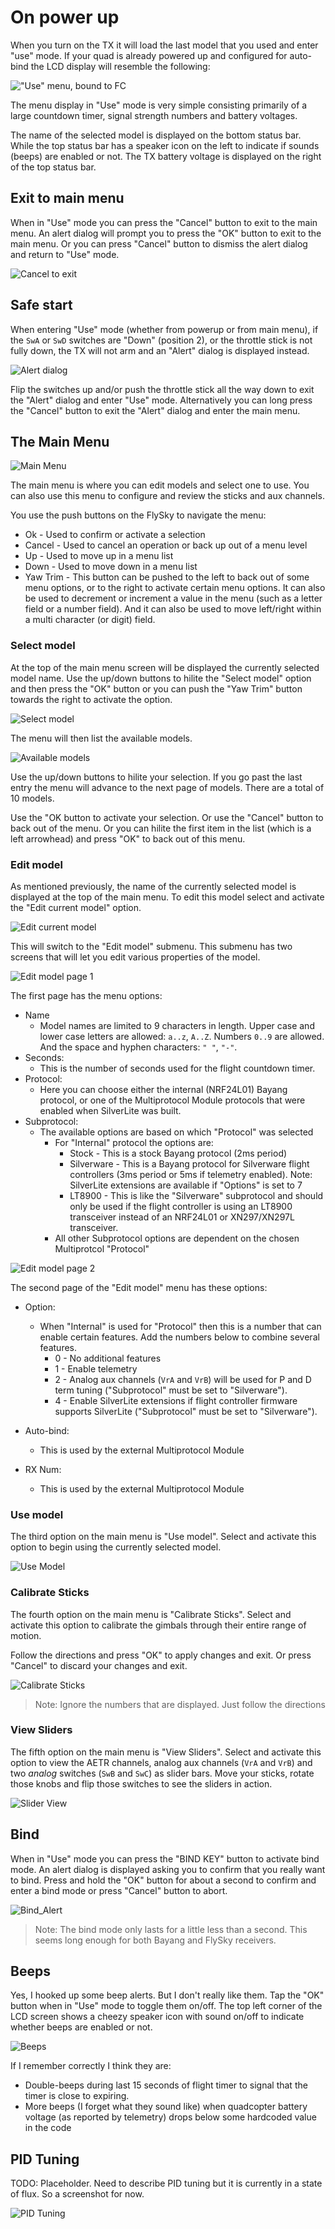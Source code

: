 # On power up

When you turn on the TX it will load the last model that you used and enter "use" mode.
If your quad is already powered up and configured for auto-bind the LCD display will
resemble the following:

!["Use" menu, bound to FC](images/UseMenu_Callouts.png)


The menu display in "Use" mode is very simple consisting primarily of a large countdown timer, 
signal strength numbers and battery voltages. 

The name of the selected model is displayed on the bottom status bar. While the top status bar has 
a speaker icon on the left to indicate if sounds (beeps) are enabled or not. The TX battery voltage 
is displayed on the right of the top status bar.

## Exit to main menu
When in "Use" mode you can press the "Cancel" button to exit to the main menu. An alert dialog will
prompt you to press the "OK" button to exit to the main menu. Or you can press "Cancel" button to
dismiss the alert dialog and return to "Use" mode.

![Cancel to exit](images/Cancel_To_Exit_Alert.jpg)

## Safe start
When entering "Use" mode (whether from powerup or from main menu), if the `SwA` or `SwD` switches are "Down" (position 2), 
or the throttle stick is not fully down, the TX will not arm and an "Alert" dialog is displayed instead.

![Alert dialog](images/Alert_Dialog.jpg)


Flip the switches up and/or push the throttle stick all the way down to exit the "Alert" dialog
and enter "Use" mode. Alternatively you can long press the "Cancel" button to exit the "Alert" dialog
and enter the main menu.

## The Main Menu
![Main Menu](images/Select_model.jpg)

The main menu is where you can edit models and select one to use. You can also use this menu to
configure and review the sticks and aux channels.

You use the push buttons on the FlySky to navigate the menu:

* Ok        - Used to confirm or activate a selection
* Cancel    - Used to cancel an operation or back up out of a menu level
* Up        - Used to move up in a menu list
* Down      - Used to move down in a menu list
* Yaw Trim  - This button can be pushed to the left to back out of some menu options, or to the right to activate certain menu options. It can also be used to decrement or increment a value in the menu (such as a letter field or a number field). And it can also be used to move left/right within a multi character (or digit) field.

### Select model
At the top of the main menu screen will be displayed the currently selected model name. Use
the up/down buttons to hilite the "Select model" option and then press the "OK" button
or you can push the "Yaw Trim" button towards the right to activate the option.

![Select model](images/Select_model.jpg)


The menu will then list the available models.

![Available models](images/Models_Listed.jpg)


Use the up/down buttons to hilite your selection. If you go past the last entry the menu will
advance to the next page of models. There are a total of 10 models.

Use the "OK button to activate your selection. Or use the "Cancel" button to back out of the menu.
Or you can hilite the first item in the list (which is a left arrowhead) and press "OK" to back
out of this menu.

### Edit model
As mentioned previously, the name of the currently selected model is displayed at the top of the main menu.
To edit this model select and activate the "Edit current model" option.

![Edit current model](images/Edit_current_model.jpg)

This will switch to the "Edit model" submenu. This submenu has two screens that will let you edit various properties of the model.

![Edit model page 1](images/Edit_Model_1.jpg)

The first page has the menu options:

* Name
    * Model names are limited to 9 characters in length. Upper case and lower case letters are allowed: `a..z`, `A..Z`.
    Numbers `0..9` are allowed. And the space and hyphen characters: `" "`, `"-"`.
* Seconds:
    * This is the number of seconds used for the flight countdown timer.
* Protocol:
    * Here you can choose either the internal (NRF24L01) Bayang protocol, or one of the Multiprotocol Module protocols that were
    enabled when SilverLite was built.
* Subprotocol:
    * The available options are based on which "Protocol" was selected
        * For "Internal" protocol the options are:
            * Stock - This is a stock Bayang protocol (2ms period)
            * Silverware - This is a Bayang protocol for Silverware flight controllers (3ms period or 5ms if telemetry enabled). Note: SilverLite extensions are available if "Options" is set to 7
            * LT8900 - This is like the "Silverware" subprotocol and should only be used if the flight controller is using an LT8900 transceiver instead of an NRF24L01 or XN297/XN297L transceiver.
        * All other Subprotocol options are dependent on the chosen Multiprotcol "Protocol"
            
![Edit model page 2](images/Edit_Model_2.jpg)


The second page of the "Edit model" menu has these options:

* Option:
    * When "Internal" is used for "Protocol" then this is a number that can enable certain features. Add the numbers below to combine several features.
        * 0 - No additional features
        * 1 - Enable telemetry
        * 2 - Analog aux channels (`VrA` and `VrB`) will be used for P and D term tuning ("Subprotocol" must be set to "Silverware").
        * 4 - Enable SilverLite extensions if flight controller firmware supports SilverLite ("Subprotocol" must be set to "Silverware").
 
* Auto-bind:
    * This is used by the external Multiprotocol Module
* RX Num:
    * This is used by the external Multiprotocol Module

### Use model
The third option on the main menu is "Use model". Select and activate this option to begin using the currently selected model.

![Use Model](images/Use_Model.jpg)


### Calibrate Sticks
The fourth option on the main menu is "Calibrate Sticks". Select and activate this option to calibrate the gimbals through their
entire range of motion. 

Follow the directions and press "OK" to apply changes and exit. Or press "Cancel" to discard your changes and exit.

![Calibrate Sticks](images/Calibrate_Sticks.jpg)

> Note: Ignore the numbers that are displayed. Just follow the directions



### View Sliders

The fifth option on the main menu is "View Sliders". Select and activate this option to view the AETR channels,
analog aux channels (`VrA` and `VrB`) and two *analog* switches (`SwB` and `SwC`) as slider bars. Move your
sticks, rotate those knobs and flip those switches to see the sliders in action.

![Slider View](images/Slider_View.jpg)

## Bind

When in "Use" mode you can press the "BIND KEY" button to activate bind mode. An alert dialog is displayed
asking you to confirm that you really want to bind. Press and hold the "OK" button for about a second to confirm 
and enter a bind mode or press "Cancel" button to abort.

![Bind_Alert](images/Bind_Alert.jpg)


> Note: The bind mode only lasts for a little less than a second. This seems long enough for both Bayang and FlySky receivers.

## Beeps

Yes, I hooked up some beep alerts. But I don't really like them. Tap the "OK" button when in "Use" mode to toggle
them on/off. The top left corner of the LCD screen shows a cheezy speaker icon with sound on/off to indicate whether
beeps are enabled or not.

![Beeps](images/Beeps.png)



If I remember correctly I think they are:

* Double-beeps during last 15 seconds of flight timer to signal that the timer is close to expiring.
* More beeps (I forget what they sound like) when quadcopter battery voltage (as reported by telemetry) drops below some hardcoded value in the code

## PID Tuning

TODO: Placeholder. Need to describe PID tuning but it is currently in a state of flux.
So a screenshot for now.

![PID Tuning](images/PID_Tuning.jpg)